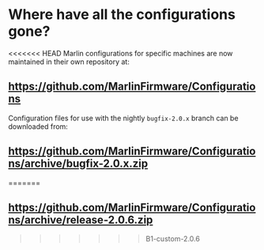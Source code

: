 # Where have all the configurations gone?

<<<<<<< HEAD
Marlin configurations for specific machines are now maintained in their own repository at:

## https://github.com/MarlinFirmware/Configurations

Configuration files for use with the nightly `bugfix-2.0.x` branch can be downloaded from:

## https://github.com/MarlinFirmware/Configurations/archive/bugfix-2.0.x.zip
=======
## https://github.com/MarlinFirmware/Configurations/archive/release-2.0.6.zip
>>>>>>> B1-custom-2.0.6
